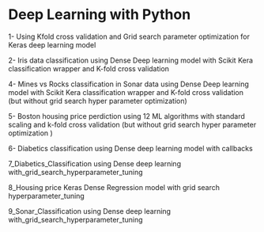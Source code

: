 # Deep Learning with Python
1- Using Kfold cross validation and Grid search parameter optimization for Keras deep learning model

2- Iris data classification using Dense Deep learning model with Scikit Kera classification wrapper and K-fold cross validation

4- Mines vs Rocks classification  in Sonar data using Dense Deep learning model with Scikit Kera classification wrapper and K-fold cross validation (but without grid search hyper parameter optimization)

5- Boston housing price perdiction using 12 ML algorithms with standard scaling and k-fold cross validation (but without grid search hyper parameter optimization )

6- Diabetics classification using Dense deep learning model with callbacks

7_Diabetics_Classification using Dense deep learning with_grid_search_hyperparameter_tuning

8_Housing price Keras Dense Regression model with grid search hyperparameter_tuning

9_Sonar_Classification using Dense deep learning with_grid_search_hyperparameter_tuning
